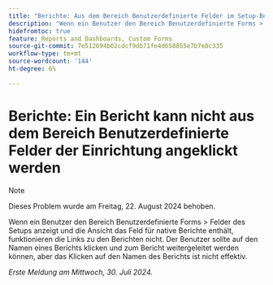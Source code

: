 ```yaml
---
title: "Berichte: Aus dem Bereich Benutzerdefinierte Felder im Setup-Bereich kann kein Bericht angeklickt werden"
description: "Wenn ein Benutzer den Bereich Benutzerdefinierte Forms > Felder des Setups anzeigt und die Ansicht das Feld für native Berichte enthält, funktionieren Links zu den Berichten nicht. Der Benutzer sollte in der Lage sein, auf den Namen eines Berichts zu klicken und zum Bericht zu gelangen, aber das Klicken auf den Namen des Berichts ist ineffektiv."
hidefromtoc: true
feature: Reports and Dashboards, Custom Forms
source-git-commit: 7e512694b62cdcf9db71fe4d658855e7b7e8c335
workflow-type: tm+mt
source-wordcount: '144'
ht-degree: 6%

---
```



# Berichte: Ein Bericht kann nicht aus dem Bereich Benutzerdefinierte Felder der Einrichtung angeklickt werden

>[!NOTE]
>
>Dieses Problem wurde am Freitag, 22. August 2024 behoben.

Wenn ein Benutzer den Bereich Benutzerdefinierte Forms > Felder des Setups anzeigt und die Ansicht das Feld für native Berichte enthält, funktionieren die Links zu den Berichten nicht. Der Benutzer sollte auf den Namen eines Berichts klicken und zum Bericht weitergeleitet werden können, aber das Klicken auf den Namen des Berichts ist nicht effektiv.

_Erste Meldung am Mittwoch, 30. Juli 2024._
